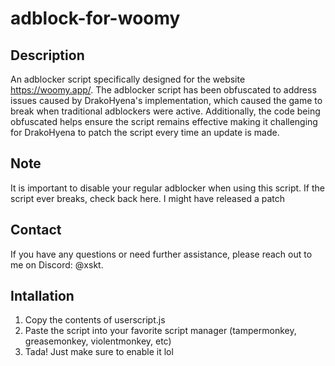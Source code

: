 # adblock-for-woomy

## Description
An adblocker script specifically designed for the website https://woomy.app/. The adblocker script has been obfuscated to address issues caused by DrakoHyena's implementation, which caused the game to break when traditional adblockers were active. Additionally, the code being obfuscated helps ensure the script remains effective making it challenging for DrakoHyena to patch the script every time an update is made.

## Note
It is important to disable your regular adblocker when using this script. If the script ever breaks, check back here. I might have released a patch

## Contact
If you have any questions or need further assistance, please reach out to me on Discord: @xskt.

## Intallation
1. Copy the contents of userscript.js
2. Paste the script into your favorite script manager (tampermonkey, greasemonkey, violentmonkey, etc)
3. Tada! Just make sure to enable it lol
